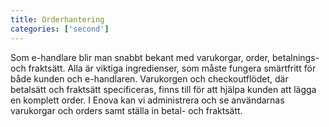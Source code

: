 ```yaml
---
title: Orderhantering
categories: ['second']
---
```


Som e-handlare blir man snabbt bekant med varukorgar, order, betalnings- och fraktsätt. Alla är viktiga ingredienser, som måste fungera smärtfritt för både kunden och e-handlaren. Varukorgen och checkoutflödet, där betalsätt och fraktsätt specificeras, finns till för att hjälpa kunden att lägga en komplett order. I Enova kan vi administrera och se användarnas varukorgar och orders samt ställa in betal- och fraktsätt. 
